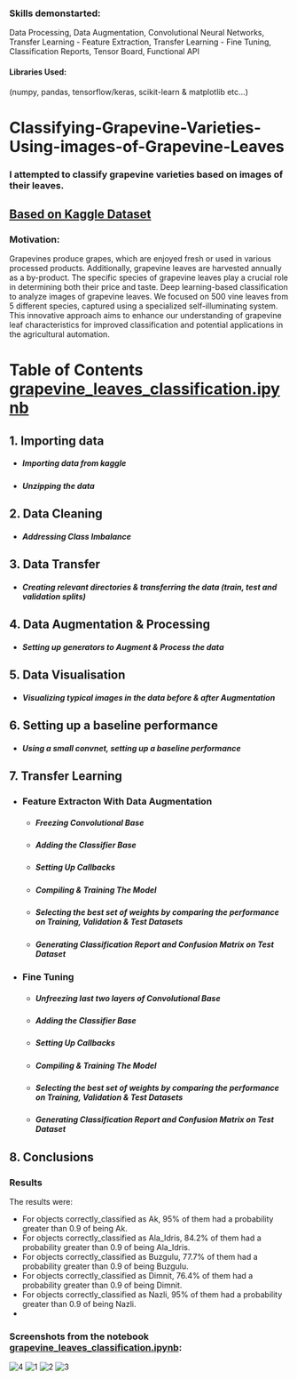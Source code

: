 ### Skills demonstarted:
Data Processing, Data Augmentation, Convolutional Neural Networks, Transfer Learning - Feature Extraction, Transfer Learning - Fine Tuning, Classification Reports, Tensor Board, Functional API

#### Libraries Used:
(numpy, pandas, tensorflow/keras, scikit-learn & matplotlib etc...)


# Classifying-Grapevine-Varieties-Using-images-of-Grapevine-Leaves 

### I attempted to classify grapevine varieties based on images of their leaves.

## [Based on Kaggle Dataset](https://www.kaggle.com/datasets/muratkokludataset/grapevine-leaves-image-dataset/data)

### Motivation:
Grapevines produce grapes, which are enjoyed fresh or used in various processed products. Additionally, grapevine leaves are harvested annually as a by-product. The specific species of grapevine leaves play a crucial role in determining both their price and taste.
Deep learning-based classification to analyze images of grapevine leaves. We focused on 500 vine leaves from 5 different species, captured using a specialized self-illuminating system. This innovative approach aims to enhance our understanding of grapevine leaf characteristics for improved classification and potential applications in the agricultural automation.

# Table of Contents [grapevine_leaves_classification.ipynb](grapevine_leaves_classification.ipynb)

## 1. Importing data
   - ##### Importing data from kaggle
   - ##### Unzipping the data

## 2. Data Cleaning
   - ##### Addressing Class Imbalance

## 3. Data Transfer
   - ##### Creating relevant directories & transferring the data (train, test and validation splits)

## 4. Data Augmentation & Processing
   - ##### Setting up generators to Augment & Process the data

## 5. Data Visualisation
   - ##### Visualizing typical images in the data before & after Augmentation

## 6. Setting up a baseline performance
   - #####  Using a small convnet, setting up a baseline performance

## 7. Transfer Learning
 - ### Feature Extracton With Data Augmentation
   - ##### Freezing Convolutional Base
   - ##### Adding the Classifier Base
   - ##### Setting Up Callbacks
   - ##### Compiling & Training The Model
   - ##### Selecting the best set of weights by comparing the performance on Training, Validation & Test Datasets
   - ##### Generating Classification Report and Confusion Matrix on Test Dataset

 - ### Fine Tuning
   - ##### Unfreezing last two layers of Convolutional Base
   - ##### Adding the Classifier Base
   - ##### Setting Up Callbacks
   - ##### Compiling & Training The Model
   - ##### Selecting the best set of weights by comparing the performance on Training, Validation & Test Datasets
   - ##### Generating Classification Report and Confusion Matrix on Test Dataset

## 8. Conclusions



### Results
The results were:
- For objects correctly_classified as Ak, 95% of them had a probability greater than 0.9 of being Ak.
- For objects correctly_classified as Ala_Idris, 84.2% of them had a probability greater than 0.9 of being Ala_Idris.
- For objects correctly_classified as Buzgulu, 77.7% of them had a probability greater than 0.9 of being Buzgulu.
- For objects correctly_classified as Dimnit, 76.4% of them had a probability greater than 0.9 of being Dimnit.
- For objects correctly_classified as Nazli, 95% of them had a probability greater than 0.9 of being Nazli.
- 
### Screenshots from the notebook [grapevine_leaves_classification.ipynb](grapevine_leaves_classification.ipynb):
![4](results_screenshots/1.PNG)
![1](results_screenshots/2.PNG)
![2](results_screenshots/3.PNG)
![3](results_screenshots/4.PNG)


